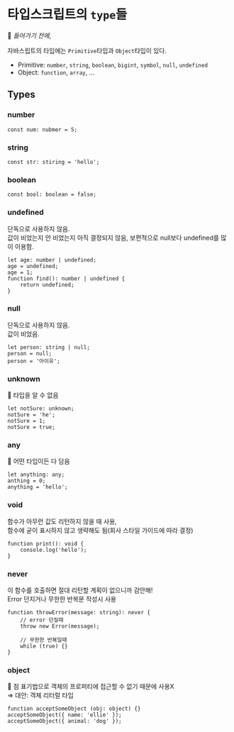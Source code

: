 # 타입스크립트의 `type`들

📌 *들어가기 전에*,

자바스립트의 타입에는 `Primitive`타입과 `Object`타입이 있다.
- Primitive: `number`, `string`, `boolean`, `bigint`, `symbol`, `null`, `undefined`
- Object: `function`, `array`, ...

## Types
### number
```
const num: nubmer = 5;
```

### string
```
const str: stiring = 'hello';
```

### boolean
```
const bool: boolean = false;
```

### undefined
단독으로 사용하지 않음.
<br> 값이 비었는지 안 비었는지 아직 결정되지 않음, 보편적으로 null보다 undefined를 많이 이용함.
```
let age: number | undefined;
age = undefined;
age = 1;
function find(): number | undefined {
    return undefined;
}
```

### null
단독으로 사용하지 않음.
<br>
값이 비었음.
```
let person: string | null;
person = null;
person = '아이유';
```
### unknown
💩 타입을 알 수 없음
```
let notSure: unknown;
notSure = 'he';
notSure = 1;
notSure = true;
```

### any
💩 어떤 타입이든 다 담음
```
let anything: any;
anthing = 0;
anything = 'hello';
```

### void
함수가 아무런 값도 리턴하지 않을 때 사용,
<br> 함수에 굳이 표시하지 않고 생략해도 됨(회사 스타일 가이드에 따라 결정)
```
function print(): void {
    console.log('hello');
}
```

### never
이 함수를 호출하면 절대 리턴할 계획이 없으니까 감안해!
<br> Error 던지거나 무한한 반복문 작성시 사용
```
function throwError(message: string): never {
    // error 던질때
    throw new Error(message);
    
    // 무한한 반복일때
    while (true) {}
}
```

### object
💩 점 표기법으로 객체의 프로퍼티에 접근할 수 없기 때문에 사용X
<br> => 대안: 객체 리터럴 타입
```
function acceptSomeObject (obj: object) {}
acceptSomeObject({ name: 'ellie' });
acceptSomeObject({ animal: 'dog' });
```
